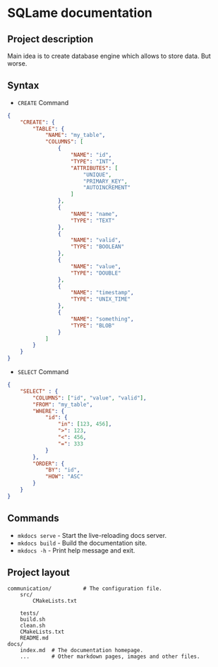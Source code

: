 # SQLame documentation

## Project description
Main idea is to create database engine which allows to store data. But worse.

## Syntax

* `CREATE` Command
```json
{
    "CREATE": {
        "TABLE": {
            "NAME": "my_table",
            "COLUMNS": [
                {
                    "NAME": "id",
                    "TYPE": "INT",
                    "ATTRIBUTES": [
                        "UNIQUE",
                        "PRIMARY_KEY",
                        "AUTOINCREMENT"
                    ]
                },
                {
                    "NAME": "name",
                    "TYPE": "TEXT"
                },
                {
                    "NAME": "valid",
                    "TYPE": "BOOLEAN"
                },
                {
                    "NAME": "value",
                    "TYPE": "DOUBLE"
                },
                {
                    "NAME": "timestamp",
                    "TYPE": "UNIX_TIME"
                },
                {
                    "NAME": "something",
                    "TYPE": "BLOB"
                }
            ]
        }
    }
}
```

* `SELECT` Command
```json
{
    "SELECT" : {
        "COLUMNS": ["id", "value", "valid"],
        "FROM": "my_table",
        "WHERE": {
            "id": {
                "in": [123, 456],
                ">": 123,
                "<": 456,
                "=": 333
            }
        },
        "ORDER": {
            "BY": "id",
            "HOW": "ASC"
        }
    }
}
```


## Commands
* `mkdocs serve` - Start the live-reloading docs server.
* `mkdocs build` - Build the documentation site.
* `mkdocs -h` - Print help message and exit.

## Project layout

    communication/          # The configuration file.
        src/
            CMakeLists.txt
            
        tests/
        build.sh
        clean.sh
        CMakeLists.txt
        README.md
    docs/
        index.md  # The documentation homepage.
        ...       # Other markdown pages, images and other files.
